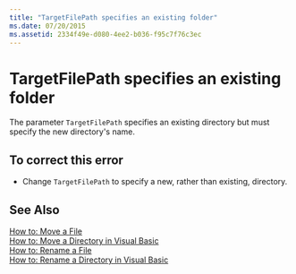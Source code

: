 ```yaml
---
title: "TargetFilePath specifies an existing folder"
ms.date: 07/20/2015
ms.assetid: 2334f49e-d080-4ee2-b036-f95c7f76c3ec
---
```

# TargetFilePath specifies an existing folder
The parameter `TargetFilePath` specifies an existing directory but must specify the new directory's name.  
  
## To correct this error  
  
- Change `TargetFilePath` to specify a new, rather than existing, directory.  
  
## See Also  
 [How to: Move a File](../../visual-basic/developing-apps/programming/drives-directories-files/how-to-move-a-file.md)  
 [How to: Move a Directory in Visual Basic](http://msdn.microsoft.com/library/0f26d1ef-c0a0-4445-8eb0-9b7d0490411c)  
 [How to: Rename a File](../../visual-basic/developing-apps/programming/drives-directories-files/how-to-rename-a-file.md)  
 [How to: Rename a Directory in Visual Basic](http://msdn.microsoft.com/library/780c7afc-a03c-4b01-865a-510fe331b1cc)
